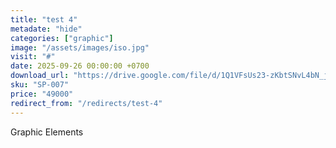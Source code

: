 ```yaml
---
title: "test 4"
metadate: "hide"
categories: ["graphic"]
image: "/assets/images/iso.jpg"
visit: "#"
date: 2025-09-26 00:00:00 +0700
download_url: "https://drive.google.com/file/d/1Q1VFsUs23-zKbtSNvL4bN_jPDYNnmeMx/view?usp=drive_link"
sku: "SP-007"
price: "49000"
redirect_from: "/redirects/test-4"
---
```

Graphic Elements
